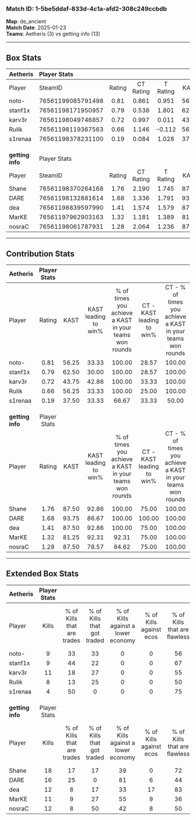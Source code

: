 ### Match ID: 1-5be5ddaf-833d-4c1a-afd2-308c249ccbdb  
**Map**: de_ancient  
**Match Date**: 2025-01-23  
**Teams**: Aetheris (3) vs getting info (13)  

---  

## Box Stats  

| **Aetheris**     | Player Stats      |        |           |          |       |       |       |         |        |      |     |
| :- | :- | :-: | :-: | :-: | :-: | :-: | :-: | :-: | :-: | :-: | :-: |
| Player           | SteamID           | Rating | CT Rating | T Rating | KAST  |  ADR  | Kills | Assists | Deaths | K/D  | HS% |
| noto-            | 76561199085791498 |  0.81  |   0.861   |  0.951   | 56.25 | 84.1  |   9   |    3    |   13   | 0.69 | 55  |
| stanf1x          | 76561198171950957 |  0.79  |   0.538   |  1.801   | 62.50 | 59.7  |   9   |    4    |   13   | 0.69 | 33  |
| karv3r           | 76561198049746857 |  0.72  |   0.997   |  0.011   | 43.75 | 73.8  |  11   |    1    |   15   | 0.73 | 36  |
| RuIik            | 76561198119367563 |  0.66  |   1.146   |  -0.112  | 56.25 | 67.7  |   8   |    1    |   14   | 0.57 | 37  |
| s1renaa          | 76561198378231100 |  0.19  |   0.084   |  1.028   | 37.50 | 36.4  |   4   |    3    |   15   | 0.27 | 75  |
|                  |                   |        |           |          |       |       |       |         |        |      |     |
|                  |                   |        |           |          |       |       |       |         |        |      |     |
|                  |                   |        |           |          |       |       |       |         |        |      |     |
| **getting info** | Player Stats      |        |           |          |       |       |       |         |        |      |     |
| Player           | SteamID           | Rating | CT Rating | T Rating | KAST  |  ADR  | Kills | Assists | Deaths | K/D  | HS% |
| Shane            | 76561198370264168 |  1.76  |   2.190   |  1.745   | 87.50 | 107.4 |  18   |    1    |   8    | 2.25 | 77  |
| DARE             | 76561198132881614 |  1.68  |   1.336   |  1.791   | 93.75 | 96.3  |  16   |    4    |   8    | 2.00 | 43  |
| dea              | 76561198839597990 |  1.41  |   1.574   |  1.579   | 87.50 | 79.4  |  12   |    6    |   7    | 1.71 | 66  |
| MarKE            | 76561197962903163 |  1.32  |   1.181   |  1.389   | 81.25 | 90.8  |  11   |    8    |   8    | 1.38 | 36  |
| nosraC           | 76561198061787931 |  1.28  |   2.064   |  1.236   | 87.50 | 81.9  |  12   |    5    |   11   | 1.09 | 50  |
---  

## Contribution Stats  

| **Aetheris**     | Player Stats |       |                      |                                                        |                           |                                                             |                          |                                                            |
| :- | :-: | :-: | :-: | :-: | :-: | :-: | :-: | :-: |
| Player           |    Rating    | KAST  | KAST leading to win% | % of times you achieve a KAST in your teams won rounds | CT - KAST leading to win% | CT - % of times you achieve a KAST in your teams won rounds | T - KAST leading to win% | T - % of times you achieve a KAST in your teams won rounds |
| noto-            |     0.81     | 56.25 |        33.33         |                         100.00                         |           28.57           |                           100.00                            |          50.00           |                           100.00                           |
| stanf1x          |     0.79     | 62.50 |        30.00         |                         100.00                         |           28.57           |                           100.00                            |          33.33           |                           100.00                           |
| karv3r           |     0.72     | 43.75 |        42.86         |                         100.00                         |           33.33           |                           100.00                            |          100.00          |                           100.00                           |
| RuIik            |     0.66     | 56.25 |        33.33         |                         100.00                         |           25.00           |                           100.00                            |          100.00          |                           100.00                           |
| s1renaa          |     0.19     | 37.50 |        33.33         |                         66.67                          |           33.33           |                            50.00                            |          33.33           |                           100.00                           |
|                  |              |       |                      |                                                        |                           |                                                             |                          |                                                            |
|                  |              |       |                      |                                                        |                           |                                                             |                          |                                                            |
|                  |              |       |                      |                                                        |                           |                                                             |                          |                                                            |
| **getting info** | Player Stats |       |                      |                                                        |                           |                                                             |                          |                                                            |
| Player           |    Rating    | KAST  | KAST leading to win% | % of times you achieve a KAST in your teams won rounds | CT - KAST leading to win% | CT - % of times you achieve a KAST in your teams won rounds | T - KAST leading to win% | T - % of times you achieve a KAST in your teams won rounds |
| Shane            |     1.76     | 87.50 |        92.86         |                         100.00                         |           75.00           |                           100.00                            |          100.00          |                           100.00                           |
| DARE             |     1.68     | 93.75 |        86.67         |                         100.00                         |          100.00           |                           100.00                            |          83.33           |                           100.00                           |
| dea              |     1.41     | 87.50 |        92.86         |                         100.00                         |           75.00           |                           100.00                            |          100.00          |                           100.00                           |
| MarKE            |     1.32     | 81.25 |        92.31         |                         92.31                          |           75.00           |                           100.00                            |          100.00          |                           90.00                            |
| nosraC           |     1.28     | 87.50 |        78.57         |                         84.62                          |           75.00           |                           100.00                            |          80.00           |                           80.00                            |
---  

## Extended Box Stats  

| **Aetheris**     | Player Stats |                            |                            |                                    |                         |                              |                                 |        |                             |                                     |                          |                               |                            |
| :- | :-: | :-: | :-: | :-: | :-: | :-: | :-: | :-: | :-: | :-: | :-: | :-: | :-: |
| Player           |    Kills     | % of Kills that are trades | % of Kills that got traded | % of Kills against a lower economy | % of Kills against ecos | % of Kills that are flawless | % of Kills that are close duels | Deaths | % of Deaths that get traded | % of Deaths against a lower economy | % of Deaths against ecos | % of Deaths that are flawless | % of Deaths that are close |
| noto-            |      9       |             33             |             33             |                 0                  |            0            |              56              |                0                |   13   |             15              |                  8                  |            0             |              46               |             8              |
| stanf1x          |      9       |             44             |             22             |                 0                  |            0            |              67              |                0                |   13   |             15              |                  8                  |            0             |              54               |             0              |
| karv3r           |      11      |             18             |             27             |                 0                  |            0            |              55              |               18                |   15   |              7              |                  7                  |            0             |              47               |             13             |
| RuIik            |      8       |             13             |             25             |                 0                  |            0            |              50              |                0                |   14   |             36              |                  7                  |            0             |              50               |             7              |
| s1renaa          |      4       |             50             |             0              |                 0                  |            0            |              75              |                0                |   15   |             27              |                  7                  |            0             |              80               |             13             |
|                  |              |                            |                            |                                    |                         |                              |                                 |        |                             |                                     |                          |                               |                            |
|                  |              |                            |                            |                                    |                         |                              |                                 |        |                             |                                     |                          |                               |                            |
|                  |              |                            |                            |                                    |                         |                              |                                 |        |                             |                                     |                          |                               |                            |
| **getting info** | Player Stats |                            |                            |                                    |                         |                              |                                 |        |                             |                                     |                          |                               |                            |
| Player           |    Kills     | % of Kills that are trades | % of Kills that got traded | % of Kills against a lower economy | % of Kills against ecos | % of Kills that are flawless | % of Kills that are close duels | Deaths | % of Deaths that get traded | % of Deaths against a lower economy | % of Deaths against ecos | % of Deaths that are flawless | % of Deaths that are close |
| Shane            |      18      |             17             |             17             |                 39                 |            0            |              72              |                6                |   8    |             38              |                 50                  |            0             |              88               |             0              |
| DARE             |      16      |             25             |             0              |                 81                 |            6            |              44              |                0                |   8    |             13              |                 25                  |            0             |              50               |             0              |
| dea              |      12      |             8              |             17             |                 33                 |           17            |              83              |               17                |   7    |             14              |                 57                  |            0             |              71               |             0              |
| MarKE            |      11      |             9              |             27             |                 55                 |            9            |              36              |               18                |   8    |              0              |                 50                  |            0             |              63               |             0              |
| nosraC           |      12      |             8              |             50             |                 42                 |            8            |              50              |                8                |   11   |             45              |                 45                  |            0             |              45               |             18             |
